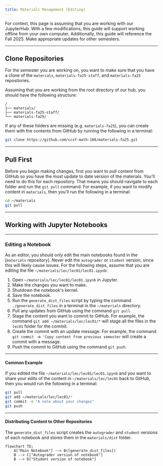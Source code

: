 ```yaml
---
title: Materials Management (Editing)
---
```


For context, this page is assuming that you are working with our JupyterHub. With a few modifications, this guide will support working offline from your own computer. Additionally, this guide will reference the Fall 2025. Make appropriate updates for other semesters.

---

## Clone Repositories

For the semester you are working on, you want to make sure that you have a clone of the `materials`, `materials-fa25-staff`, and `materials-fa25` repositories. 

Assuming that you are working from the root directory of our hub, you should have the following structure:

```{code-block} text
/
├── materials/
├── materials-fa25-staff/
└── materials-fa25/
```

If any of these folders are missing (e.g. `materials-fa25`), you can create them with the contents from GitHub by running the following in a terminal:

``` bash
git clone https://github.com/ccsf-math-108/materials-fa25.git
```

--- 

## Pull First

Before you begin making changes, first you want to pull content from GitHub so you have the most update to date version of the materials. You'll need to do this for each repository. That means you should navigate to each folder and run the `git pull` command. For example, if you want to modify content in `materials`, then you'll run the following in a terminal:

``` bash
cd ~/materials
git pull
```

---

## Working with Jupyter Notebooks

---

### Editing a Notebook
As an editor, you should only edit the main notebooks found in the [`materials` repository]. Never edit the `autograder` or `student` version, since this will likely cause issues. For the following steps, assume that you are editing the file `~/materials/lec/lec01/lec01.ipynb`:

1. Open `~/materials/lec/lec01/lec01.ipynb` in Jupyter.
1. Make the changes you want to make.
1. Shutdown the notebook's kernel.
1. Save the notebook.
1. Run the `generate_dist_files` script by typing the command `./generate_dist_files` in a terminal in the `~/materials` directory.
1. Pull any updates from GitHub using the command `git pull`.
1. Stage the content you want to commit to GitHub. For example, the command `git add ~/materials/lec/lec01/*` will stage all the files in the `lec01` folder for the commit.
1. Create the commit with an update message. For example, the command `git commit -m 'Copy content from previous semester` will create a commit with a message.
1. Push the commit to GitHub using the command `git push`.

---

#### Common Example

If you edited the file `~/materials/lec/lec01/lec01.ipynb` and you want to share your edits of the content in `~/materials/lec/lec01` back to GitHub, then you would run the following in a terminal:

``` bash
git pull
git add ~/materials/lec/lec01/*
git commit -m "A note about your changes"
git push
```
    
---

#### Distributing Content to Other Repositories
The `generate_dist_files` script creates the `autograder` and `student` versions of each notebook and stores them in the `materials/dist` folder.

``` mermaid
flowchart TD;
    A["Main Notebook"] --> B([generate_dist_files])
    B --> C["Autograder version of notebook"]
    B --> D["Student version of notebook"]
```

